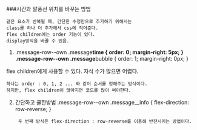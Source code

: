 ###시간과 말풍선 위치를 바꾸는 방법

    같은 요소가 반복될 때, 간단한 수정만으로 추가하기 위해서는
    class를 하나 더 추가해서 css에 적어준다.
    flex children에는 order 기능이 있다.
    display방식을 바꿀 수 있음.

1.  .message-row--own .message**time {
    order: 0;
    margin-right: 5px;
    }
    .message-row--own .message**bubble {
    order: 1;
    margin-right: 0px;
    }

flex children에게 사용할 수 있다. 자식 수가 많으면 어렵다.

    하나는 order : 0, 1, 2 ... 와 같이 순서를 정해주는 방식이다.
    하지만, flex children이 많아지면 코드를 많이 써야한다.

2.  간단하고 쿨한방법
    .message-row--own .message\_\_info {
    flex-direction: row-reverse;
    }

         두 번째 방식은 flex-direction : row-reverse를 이용해 반전시키는 방법이다.
